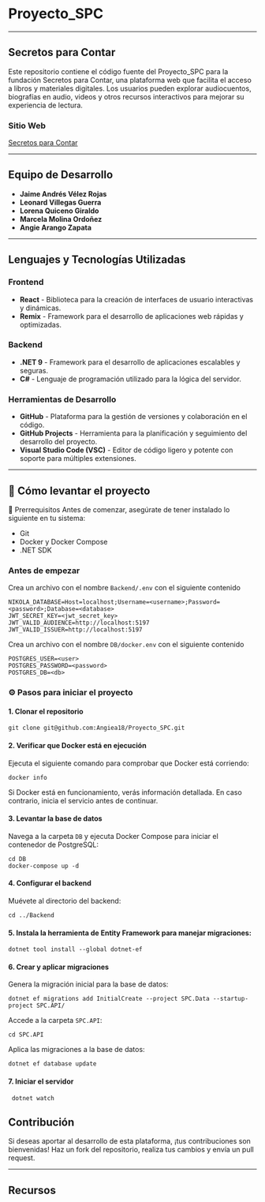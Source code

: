 # Proyecto_SPC

----

## Secretos para Contar

Este repositorio contiene el código fuente del Proyecto_SPC para la fundación Secretos para Contar, una plataforma web que facilita el acceso a libros y materiales digitales. Los usuarios pueden explorar audiocuentos, biografías en audio, videos y otros recursos interactivos para mejorar su experiencia de lectura.

### **Sitio Web**
[Secretos para Contar](https://secretosparacontar.org/)

----

## Equipo de Desarrollo
- **Jaime Andrés Vélez Rojas**
- **Leonard Villegas Guerra**
- **Lorena Quiceno Giraldo**
- **Marcela Molina Ordoñez**
- **Angie Arango Zapata**

----

## Lenguajes y Tecnologías Utilizadas

### Frontend
- **React** - Biblioteca para la creación de interfaces de usuario interactivas y dinámicas.
- **Remix** - Framework para el desarrollo de aplicaciones web rápidas y optimizadas.


### Backend
- **.NET 9** - Framework para el desarrollo de aplicaciones escalables y seguras.
- **C#** - Lenguaje de programación utilizado para la lógica del servidor.


### Herramientas de Desarrollo
- **GitHub** - Plataforma para la gestión de versiones y colaboración en el código.
- **GitHub Projects** - Herramienta para la planificación y seguimiento del desarrollo del proyecto.
- **Visual Studio Code (VSC)** - Editor de código ligero y potente con soporte para múltiples extensiones.

----

## 🚀 Cómo levantar el proyecto

📌 Prerrequisitos
Antes de comenzar, asegúrate de tener instalado lo siguiente en tu sistema:

* Git
* Docker y Docker Compose
* .NET SDK
### Antes de empezar
Crea un archivo con el nombre
`Backend/.env` con el siguiente contenido

````
NIKOLA_DATABASE=Host=localhost;Username=<username>;Password=<password>;Database=<database>
JWT_SECRET_KEY=<jwt_secret_key>
JWT_VALID_AUDIENCE=http://localhost:5197
JWT_VALID_ISSUER=http://localhost:5197

````
Crea un archivo con el nombre
`DB/docker.env` con el siguiente contenido

````
POSTGRES_USER=<user>
POSTGRES_PASSWORD=<password>
POSTGRES_DB=<db>
````

### ⚙️ Pasos para iniciar el proyecto

#### 1. Clonar el repositorio
````
git clone git@github.com:Angiea18/Proyecto_SPC.git
````

#### 2. Verificar que Docker está en ejecución

Ejecuta el siguiente comando para comprobar que Docker está corriendo:
````
docker info
````
Si Docker está en funcionamiento, verás información detallada. En caso contrario, inicia el servicio antes de continuar.

#### 3. Levantar la base de datos
Navega a la carpeta `DB` y ejecuta Docker Compose para iniciar el contenedor de PostgreSQL:

````
cd DB
docker-compose up -d
`````
#### 4. Configurar el backend
Muévete al directorio del backend:

````
cd ../Backend
`````

#### 5. Instala la herramienta de Entity Framework para manejar migraciones:

````
dotnet tool install --global dotnet-ef
````
#### 6. Crear y aplicar migraciones
Genera la migración inicial para la base de datos:

````
dotnet ef migrations add InitialCreate --project SPC.Data --startup-project SPC.API/
````
Accede a la carpeta `SPC.API`:

````
cd SPC.API
````
Aplica las migraciones a la base de datos:

````
dotnet ef database update
````
#### 7. Iniciar el servidor
````
 dotnet watch
`````

## Contribución
Si deseas aportar al desarrollo de esta plataforma, ¡tus contribuciones son bienvenidas! Haz un fork del repositorio, realiza tus cambios y envía un pull request.

----

## Recursos
